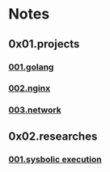 # Notes

## 0x01.projects

### [001.golang](/projects/001.golang.md)

### [002.nginx](/projects/002.nginx.md)

### [003.network](/projects/001.network.md)

## 0x02.researches

### [001.sysbolic execution](/researches/001.sysbolic_execution.md)
